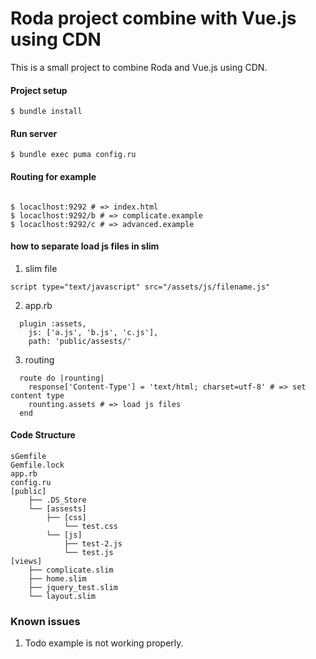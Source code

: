 # Roda project combine with Vue.js using CDN

This is a small project to combine Roda and Vue.js using CDN.


#### Project setup
```
$ bundle install
```

#### Run server
```
$ bundle exec puma config.ru
```

#### Routing for example
```

$ locaclhost:9292 # => index.html
$ locaclhost:9292/b # => complicate.example
$ locaclhost:9292/c # => advanced.example

```

#### how to separate load js files in slim


  1. slim file
  ```
  script type="text/javascript" src="/assets/js/filename.js"
  ```
  2. app.rb
  ```
    plugin :assets, 
      js: ['a.js', 'b.js', 'c.js'], 
      path: 'public/assests/' 
  ```
  3. routing
  ``` 
    route do |rounting|
      response['Content-Type'] = 'text/html; charset=utf-8' # => set content type
      rounting.assets # => load js files
    end
  ```

#### Code Structure

```
sGemfile
Gemfile.lock
app.rb
config.ru
[public]
    ├── .DS_Store
    └── [assests]
        ├── [css]
            └── test.css
        └── [js]
            ├── test-2.js
            └── test.js
[views]
    ├── complicate.slim
    ├── home.slim
    ├── jquery_test.slim
    └── layout.slim

```

### Known issues
1. Todo example is not working properly.
